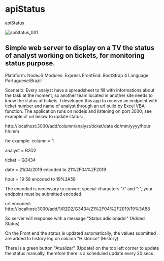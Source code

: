 # apiStatus
apiStatus


![apiStatus_001](https://user-images.githubusercontent.com/12129206/56459432-0995b480-636a-11e9-8494-29231f26d61c.png)

## Simple web server to display on a TV the status of analyst working on tickets, for monitoring status purpose.

Plataform: NodeJS
Modules: Express
FrontEnd: BootStrap 4
Language: Portuguese/Brazil

Scenario: Every analyst have a spreadsheet to fill with informations about the task at the moment, so another team located in another site needs to know the status of tickets. I developed this app to receive an endpoint with ticket number and name of analyst through an url build by Excel VBA function. 
The application runs on nodejs and listening on port 3000, see example of url below to update status:

http://localhost:3000/add/column/analyst/ticket/date dd/mm/yyyy/hour hh:mm

for example:
column = 1

analyst = R2D2

ticket = G3434

date = 21/04/2019 encoded to 21%2F04%2F2019

hour = 19:58 encoded to 19%3A58


The encoded is necessary to convert special characters "/" and ":", your endpoint must be submitted encoded.

url encoded:
http://localhost:3000/add/1/R2D2/G3434/21%2F04%2F2019/19%3A58

So server will response with a message "Status adicionado!" (Added Status)

On the Front end the status is updated automatically, the values submitted are added to history log on column "Histórico" (History)

There is a green button "Atualizar" (Update) on the top left corner to update the status manually, therefore there is a scheduled update every 30 secs.
